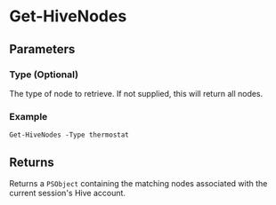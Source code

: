 # Get-HiveNodes

## Parameters

### Type (Optional)
The type of node to retrieve. If not supplied, this will return all nodes.

### Example

```
Get-HiveNodes -Type thermostat
```


## Returns

Returns a `PSObject` containing the matching nodes associated with the current session's Hive account.